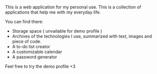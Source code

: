 This is a web application for my personal use.
This is a collection of applications that help me with my everyday life.

You can find there:

- Storage space ( unvailable for demo profile )
- Archives of the technologies I use, summarized with text, images and piece of code.
- A to-do list creator
- A customizable calendar
- A password generator

Feel free to try the demo profile <3
